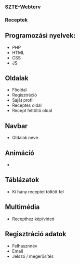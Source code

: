 ### SZTE-Webterv

### Receptek

## Programozási nyelvek:
 - PHP
 - HTML
 - CSS
 - JS

 ## Oldalak
  - Főoldal
  - Regisztráció
  - Saját profil
  - Receptes oldal
  - Recept feltöltő oldal

  ## Navbar
  - Oldalak neve

  ## Animáció
   - 

  ## Táblázatok
  - Ki hány receptet töltött fel

  ## Multimédia
  - Recepthez kép/videó

  ## Regisztráció adatok
   - Felhasznnév
   - Email
   - Jelszó / megerősítés
   